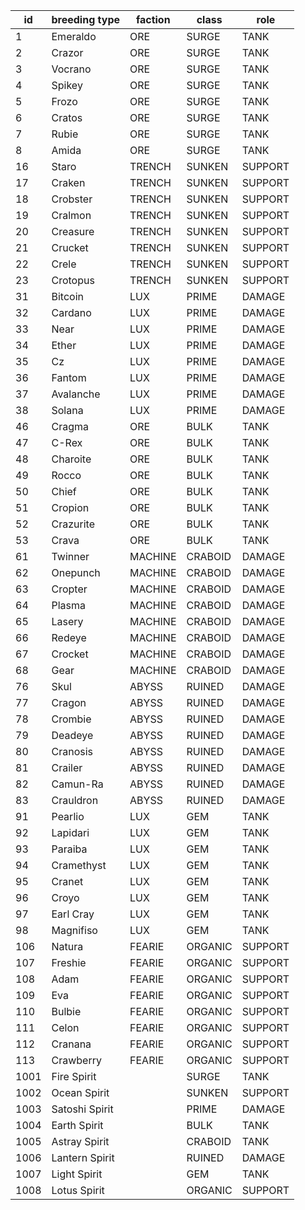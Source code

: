 |id|breeding type|faction|class|role|
|--|--|--|--|--|
|1|Emeraldo| ORE| SURGE| TANK|
|2|Crazor| ORE| SURGE| TANK|
|3|Vocrano| ORE| SURGE| TANK|
|4|Spikey| ORE| SURGE| TANK|
|5|Frozo| ORE| SURGE| TANK|
|6|Cratos| ORE| SURGE| TANK|
|7|Rubie| ORE| SURGE| TANK|
|8|Amida| ORE| SURGE| TANK|
|16|Staro| TRENCH| SUNKEN| SUPPORT|
|17|Craken| TRENCH| SUNKEN| SUPPORT|
|18|Crobster| TRENCH| SUNKEN| SUPPORT|
|19|Cralmon| TRENCH| SUNKEN| SUPPORT|
|20|Creasure| TRENCH| SUNKEN| SUPPORT|
|21|Crucket| TRENCH| SUNKEN| SUPPORT|
|22|Crele| TRENCH| SUNKEN| SUPPORT|
|23|Crotopus| TRENCH| SUNKEN| SUPPORT|
|31|Bitcoin| LUX| PRIME| DAMAGE|
|32|Cardano| LUX| PRIME| DAMAGE|
|33|Near| LUX| PRIME| DAMAGE|
|34|Ether| LUX| PRIME| DAMAGE|
|35|Cz| LUX| PRIME| DAMAGE|
|36|Fantom| LUX| PRIME| DAMAGE|
|37|Avalanche| LUX| PRIME| DAMAGE|
|38|Solana| LUX| PRIME| DAMAGE|
|46|Cragma| ORE| BULK| TANK|
|47|C-Rex| ORE| BULK| TANK|
|48|Charoite| ORE| BULK| TANK|
|49|Rocco| ORE| BULK| TANK|
|50|Chief| ORE| BULK| TANK|
|51|Cropion| ORE| BULK| TANK|
|52|Crazurite| ORE| BULK| TANK|
|53|Crava| ORE| BULK| TANK|
|61|Twinner| MACHINE| CRABOID| DAMAGE|
|62|Onepunch| MACHINE| CRABOID| DAMAGE|
|63|Cropter| MACHINE| CRABOID| DAMAGE|
|64|Plasma| MACHINE| CRABOID| DAMAGE|
|65|Lasery| MACHINE| CRABOID| DAMAGE|
|66|Redeye| MACHINE| CRABOID| DAMAGE|
|67|Crocket| MACHINE| CRABOID| DAMAGE|
|68|Gear| MACHINE| CRABOID| DAMAGE|
|76|Skul| ABYSS| RUINED| DAMAGE|
|77|Cragon| ABYSS| RUINED| DAMAGE|
|78|Crombie| ABYSS| RUINED| DAMAGE|
|79|Deadeye| ABYSS| RUINED| DAMAGE|
|80|Cranosis| ABYSS| RUINED| DAMAGE|
|81|Crailer| ABYSS| RUINED| DAMAGE|
|82|Camun-Ra| ABYSS| RUINED| DAMAGE|
|83|Crauldron| ABYSS| RUINED| DAMAGE|
|91|Pearlio| LUX| GEM| TANK|
|92|Lapidari| LUX| GEM| TANK|
|93|Paraiba| LUX| GEM| TANK|
|94|Cramethyst| LUX| GEM| TANK|
|95|Cranet| LUX| GEM| TANK|
|96|Croyo| LUX| GEM| TANK|
|97|Earl Cray| LUX| GEM| TANK|
|98|Magnifiso| LUX| GEM| TANK|
|106|Natura| FEARIE| ORGANIC| SUPPORT|
|107|Freshie| FEARIE| ORGANIC| SUPPORT|
|108|Adam| FEARIE| ORGANIC| SUPPORT|
|109|Eva | FEARIE| ORGANIC| SUPPORT|
|110|Bulbie| FEARIE| ORGANIC| SUPPORT|
|111|Celon| FEARIE| ORGANIC| SUPPORT|
|112|Cranana| FEARIE| ORGANIC| SUPPORT|
|113|Crawberry| FEARIE| ORGANIC| SUPPORT|
|1001|Fire Spirit| | SURGE| TANK|
|1002|Ocean Spirit| | SUNKEN| SUPPORT|
|1003|Satoshi Spirit| | PRIME| DAMAGE|
|1004|Earth Spirit| | BULK| TANK|
|1005|Astray Spirit| | CRABOID| TANK|
|1006|Lantern Spirit| | RUINED| DAMAGE|
|1007|Light Spirit| | GEM| TANK|
|1008|Lotus Spirit| | ORGANIC| SUPPORT|